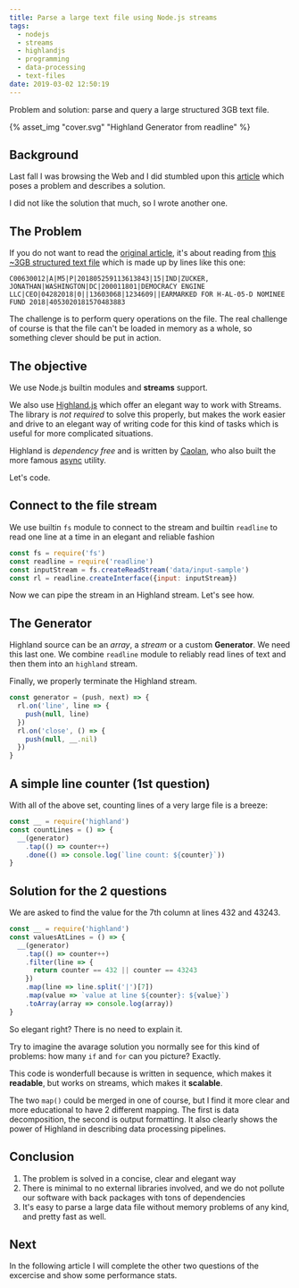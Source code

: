 ```yaml
---
title: Parse a large text file using Node.js streams
tags:
  - nodejs
  - streams
  - highlandjs
  - programming
  - data-processing
  - text-files
date: 2019-03-02 12:50:19
---
```



Problem and solution: parse and query a large structured 3GB text file.

{% asset_img "cover.svg" "Highland Generator from readline" %}

<!-- more --> 

## Background

Last fall I was browsing the Web and I did stumbled upon this [article](https://itnext.io/using-node-js-to-read-really-really-large-files-pt-1-d2057fe76b33) which poses a problem and describes a solution. 

I did not like the solution that much, so I wrote another one. 

## The Problem

If you do not want to read the [original article](https://itnext.io/using-node-js-to-read-really-really-large-files-pt-1-d2057fe76b33), it's about reading from [this ~3GB structured text file](https://www.fec.gov/files/bulk-downloads/2018/indiv18.zip) which is made up by lines like this one:

```
C00630012|A|M5|P|201805259113613843|15|IND|ZUCKER, JONATHAN|WASHINGTON|DC|200011801|DEMOCRACY ENGINE LLC|CEO|04282018|0||13603068|1234609||EARMARKED FOR H-AL-05-D NOMINEE FUND 2018|4053020181570483883
```

The challenge is to perform query operations on the file. The real challenge of course is that the file can't be loaded in memory as a whole, so something clever should be put in action. 

## The objective

We use Node.js builtin modules and **streams** support.

We also use [Highland.js](http://highlandjs.org/) which offer an elegant way to work with Streams. The library is *not required* to solve this properly, but makes the work easier and drive to an elegant way of writing code for this kind of tasks which is useful for more complicated situations.

Highland is *dependency free* and is written by [Caolan](https://github.com/caolan), who also built the more famous [async](https://github.com/caolan/async) utility.

Let's code.

## Connect to the file stream

We use builtin `fs` module to connect to the stream and builtin `readline` to read one line at a time in an elegant and reliable fashion

```javascript
const fs = require('fs')
const readline = require('readline')
const inputStream = fs.createReadStream('data/input-sample')
const rl = readline.createInterface({input: inputStream})
```

Now we can pipe the stream in an Highland stream. Let's see how.

## The Generator

Highland source can be an *array*, a *stream* or a custom **Generator**. We need this last one. We combine `readline` module to reliably read lines of text and then them into an `highland` stream. 

Finally, we properly terminate the Highland stream. 

```javascript
const generator = (push, next) => {
  rl.on('line', line => {
    push(null, line)
  })
  rl.on('close', () => {
    push(null, __.nil)
  })
}
```

## A simple line counter (1st question)

With all of the above set, counting lines of a very large file is a breeze:

```javascript
const __ = require('highland')
const countLines = () => {
  __(generator)
    .tap(() => counter++)
    .done(() => console.log(`line count: ${counter}`))
}
```

## Solution for the 2 questions

We are asked to find the value for the 7th column at lines 432 and 43243.

```javascript
const __ = require('highland')
const valuesAtLines = () => {
  __(generator)
    .tap(() => counter++)
    .filter(line => {
      return counter == 432 || counter == 43243
    })
    .map(line => line.split('|')[7])
    .map(value => `value at line ${counter}: ${value}`)
    .toArray(array => console.log(array))
}
```

So elegant right? There is no need to explain it. 

Try to imagine the avarage solution you normally see for this kind of problems: how many `if` and `for` can you picture? Exactly. 

This code is wonderfull because is written in sequence, which makes it **readable**, but works on streams, which makes it **scalable**.

The two `map()` could be merged in one of course, but I find it more clear and more educational to have 2 different mapping. The first is data decomposition, the second is output formatting. It also clearly shows the power of Highland in describing data processing pipelines. 

## Conclusion

1. The problem is solved in a concise, clear and elegant way
2. There is minimal to no external libraries involved, and we do not pollute our software with back packages with tons of dependencies
3. It's easy to parse a large data file without memory problems of any kind, and pretty fast as well. 

## Next

In the following article I will complete the other two questions of the excercise and show some performance stats.
